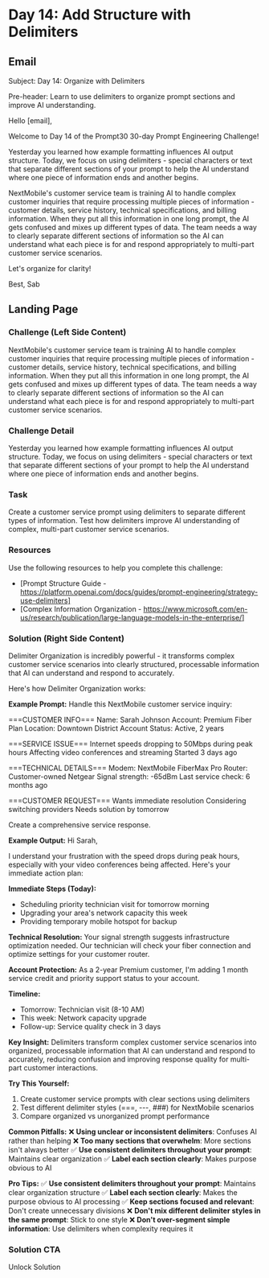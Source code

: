 # Day 14: Add Structure with Delimiters

## Email
Subject: Day 14: Organize with Delimiters

Pre-header: Learn to use delimiters to organize prompt sections and improve AI understanding.

Hello [email],

Welcome to Day 14 of the Prompt30 30-day Prompt Engineering Challenge!

Yesterday you learned how example formatting influences AI output structure. Today, we focus on using delimiters - special characters or text that separate different sections of your prompt to help the AI understand where one piece of information ends and another begins.

NextMobile's customer service team is training AI to handle complex customer inquiries that require processing multiple pieces of information - customer details, service history, technical specifications, and billing information. When they put all this information in one long prompt, the AI gets confused and mixes up different types of data. The team needs a way to clearly separate different sections of information so the AI can understand what each piece is for and respond appropriately to multi-part customer service scenarios.

Let's organize for clarity!

Best, Sab

## Landing Page

### Challenge (Left Side Content)
NextMobile's customer service team is training AI to handle complex customer inquiries that require processing multiple pieces of information - customer details, service history, technical specifications, and billing information. When they put all this information in one long prompt, the AI gets confused and mixes up different types of data. The team needs a way to clearly separate different sections of information so the AI can understand what each piece is for and respond appropriately to multi-part customer service scenarios.

### Challenge Detail
Yesterday you learned how example formatting influences AI output structure. Today, we focus on using delimiters - special characters or text that separate different sections of your prompt to help the AI understand where one piece of information ends and another begins.

### Task
Create a customer service prompt using delimiters to separate different types of information. Test how delimiters improve AI understanding of complex, multi-part customer service scenarios.

### Resources
Use the following resources to help you complete this challenge:
- [Prompt Structure Guide - https://platform.openai.com/docs/guides/prompt-engineering/strategy-use-delimiters]
- [Complex Information Organization - https://www.microsoft.com/en-us/research/publication/large-language-models-in-the-enterprise/]

### Solution (Right Side Content)
Delimiter Organization is incredibly powerful - it transforms complex customer service scenarios into clearly structured, processable information that AI can understand and respond to accurately.

Here's how Delimiter Organization works:

**Example Prompt:**
Handle this NextMobile customer service inquiry:

===CUSTOMER INFO===
Name: Sarah Johnson
Account: Premium Fiber Plan
Location: Downtown District
Account Status: Active, 2 years

===SERVICE ISSUE===
Internet speeds dropping to 50Mbps during peak hours
Affecting video conferences and streaming
Started 3 days ago

===TECHNICAL DETAILS===
Modem: NextMobile FiberMax Pro
Router: Customer-owned Netgear
Signal strength: -65dBm
Last service check: 6 months ago

===CUSTOMER REQUEST===
Wants immediate resolution
Considering switching providers
Needs solution by tomorrow

Create a comprehensive service response.

**Example Output:**
Hi Sarah,

I understand your frustration with the speed drops during peak hours, especially with your video conferences being affected. Here's your immediate action plan:

**Immediate Steps (Today):**
- Scheduling priority technician visit for tomorrow morning
- Upgrading your area's network capacity this week
- Providing temporary mobile hotspot for backup

**Technical Resolution:**
Your signal strength suggests infrastructure optimization needed. Our technician will check your fiber connection and optimize settings for your customer router.

**Account Protection:**
As a 2-year Premium customer, I'm adding 1 month service credit and priority support status to your account.

**Timeline:**
- Tomorrow: Technician visit (8-10 AM)
- This week: Network capacity upgrade
- Follow-up: Service quality check in 3 days

**Key Insight:**
Delimiters transform complex customer service scenarios into organized, processable information that AI can understand and respond to accurately, reducing confusion and improving response quality for multi-part customer interactions.

**Try This Yourself:**
1. Create customer service prompts with clear sections using delimiters
2. Test different delimiter styles (===, ---, ###) for NextMobile scenarios
3. Compare organized vs unorganized prompt performance

**Common Pitfalls:**
❌ **Using unclear or inconsistent delimiters**: Confuses AI rather than helping
❌ **Too many sections that overwhelm**: More sections isn't always better
✅ **Use consistent delimiters throughout your prompt**: Maintains clear organization
✅ **Label each section clearly**: Makes purpose obvious to AI

**Pro Tips:**
✅ **Use consistent delimiters throughout your prompt**: Maintains clear organization structure
✅ **Label each section clearly**: Makes the purpose obvious to AI processing
✅ **Keep sections focused and relevant**: Don't create unnecessary divisions
❌ **Don't mix different delimiter styles in the same prompt**: Stick to one style
❌ **Don't over-segment simple information**: Use delimiters when complexity requires it

### Solution CTA
Unlock Solution 